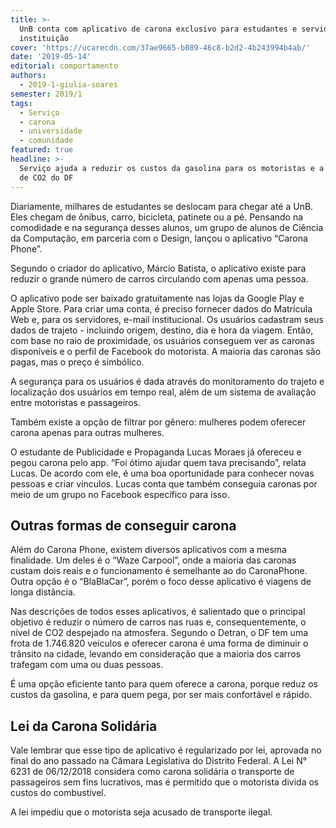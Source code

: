 ```yaml
---
title: >-
  UnB conta com aplicativo de carona exclusivo para estudantes e servidores da
  instituição
cover: 'https://ucarecdn.com/37ae9665-b089-46c8-b2d2-4b243994b4ab/'
date: '2019-05-14'
editorial: comportamento
authors:
  - 2019-1-giulia-soares
semester: 2019/1
tags:
  - Serviço
  - carona
  - universidade
  - comunidade
featured: true
headline: >-
  Serviço ajuda a reduzir os custos da gasolina para os motoristas e a emissão
  de CO2 do DF
---
```

Diariamente, milhares de estudantes se deslocam para chegar até a UnB. Eles chegam de ônibus, carro, bicicleta, patinete ou a pé. Pensando na comodidade e na segurança desses alunos, um grupo de alunos de Ciência da Computação, em parceria com o Design, lançou o aplicativo “Carona Phone”.

Segundo o criador do aplicativo, Márcio Batista, o aplicativo existe para reduzir o grande número de carros circulando com apenas uma pessoa.

O aplicativo pode ser baixado gratuitamente nas lojas da Google Play e Apple Store. Para criar uma conta, é preciso fornecer dados do Matrícula Web e, para os servidores, e-mail institucional. Os usuários cadastram seus dados de trajeto - incluindo origem, destino, dia e hora da viagem. Então, com base no raio de proximidade, os usuários conseguem ver as caronas disponíveis e o perfil de Facebook do motorista. A maioria das caronas são pagas, mas o preço é simbólico.

A segurança para os usuários é dada através do monitoramento do trajeto e localização dos usuários em tempo real, além de um sistema de avaliação entre motoristas e passageiros.

Também existe a opção de filtrar por gênero: mulheres podem oferecer carona apenas para outras mulheres.

O estudante de Publicidade e Propaganda Lucas Moraes já ofereceu e pegou carona pelo app. “Foi ótimo ajudar quem tava precisando”, relata Lucas. De acordo com ele, é uma boa oportunidade para conhecer novas pessoas e criar vínculos. Lucas conta que também conseguia caronas por meio de um grupo no Facebook específico para isso.

## Outras formas de conseguir carona

Além do Carona Phone, existem diversos aplicativos com a mesma finalidade. Um deles é o “Waze Carpool”, onde a maioria das caronas custam dois reais e o funcionamento é semelhante ao do CaronaPhone. Outra opção é o “BlaBlaCar”, porém o foco desse aplicativo é viagens de longa distância.

Nas descrições de todos esses aplicativos, é salientado que o principal objetivo é reduzir o número de carros nas ruas e, consequentemente, o nível de CO2 despejado na atmosfera. Segundo o Detran, o DF tem uma frota de 1.746.820 veículos e oferecer carona é uma forma de diminuir o trânsito na cidade, levando em consideração que a maioria dos carros trafegam com uma ou duas pessoas.

É uma opção eficiente tanto para quem oferece a carona, porque reduz os custos da gasolina, e para quem pega, por ser mais confortável e rápido.

## Lei da Carona Solidária

Vale lembrar que esse tipo de aplicativo é regularizado por lei, aprovada no final do ano passado na Câmara Legislativa do Distrito Federal. A Lei N° 6231 de 06/12/2018 considera como carona solidária o transporte de passageiros sem fins lucrativos, mas é permitido que o motorista divida os custos do combustível.

A lei impediu que o motorista seja acusado de transporte ilegal.
